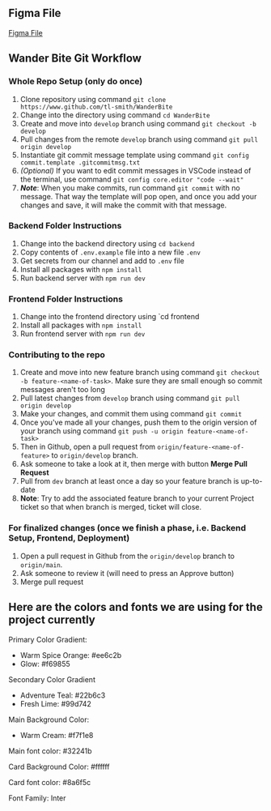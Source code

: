 ## Figma File

[Figma File](https://www.figma.com/design/hgNYVqnJUIz3hVEj7zNEVU/WanderBite-Wireframe?node-id=2-2&t=q0ppqEZVtTJa1HK1-1)

## Wander Bite Git Workflow

### Whole Repo Setup (only do once)
1. Clone repository using command `git clone https://www.github.com/tl-smith/WanderBite`
2. Change into the directory using command `cd WanderBite`
3. Create and move into `develop` branch using command `git checkout -b develop`
4. Pull changes from the remote `develop` branch using command `git pull origin develop`
5. Instantiate git commit message template using command `git config commit.template .gitcommitmsg.txt`
6. _(Optional)_ If you want to edit commit messages in VSCode instead of the terminal, use command `git config core.editor "code --wait"`
7. ***Note***: When you make commits, run command `git commit` with no message. That way the template will pop open, and once you add your changes and save, it will make the commit with that message.

### Backend Folder Instructions
1. Change into the backend directory using `cd backend`
2. Copy contents of `.env.example` file into a new file `.env`
3. Get secrets from our channel and add to `.env` file
4. Install all packages with `npm install`
5. Run backend server with `npm run dev`

### Frontend Folder Instructions
1. Change into the frontend directory using `cd frontend
2. Install all packages with `npm install`
3. Run frontend server with `npm run dev`

### Contributing to the repo
1. Create and move into new feature branch using command `git checkout -b feature-<name-of-task>`. Make sure they are small enough so commit messages aren't too long
2. Pull latest changes from `develop` branch using command `git pull origin develop`
3. Make your changes, and commit them using command `git commit`
4. Once you've made all your changes, push them to the origin version of your branch using command `git push -u origin feature-<name-of-task>`
5. Then in Github, open a pull request from `origin/feature-<name-of-feature>` to `origin/develop` branch.
6. Ask someone to take a look at it, then merge with button **Merge Pull Request**
7. Pull from `dev` branch at least once a day so your feature branch is up-to-date
8. **Note**: Try to add the associated feature branch to your current Project ticket so that when branch is merged, ticket will close.

### For finalized changes (once we finish a phase, i.e. Backend Setup, Frontend, Deployment)
1. Open a pull request in Github from the `origin/develop` branch to `origin/main`.
2. Ask someone to review it (will need to press an Approve button)
3. Merge pull request

## Here are the colors and fonts we are using for the project currently
Primary Color Gradient:
- Warm Spice Orange: #ee6c2b
- Glow: #f69855

Secondary Color Gradient
- Adventure Teal: #22b6c3
- Fresh Lime: #99d742

Main Background Color:
- Warm Cream: #f7f1e8
  
Main font color: #32241b

Card Background Color: #ffffff

Card font color: #8a6f5c

Font Family: Inter
